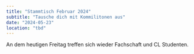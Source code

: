 ```yaml
---
title: "Stammtisch Februar 2024"
subtitle: "Tausche dich mit Kommilitonen aus"
date: "2024-05-23"
location: "tbd"
---
```


An dem heutigen Freitag treffen sich wieder Fachschaft und CL Studenten.